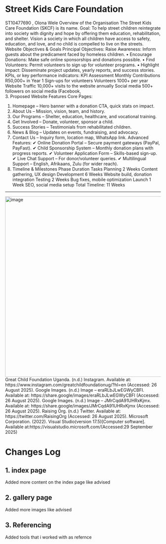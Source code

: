 # Street Kids Care Foundation
ST10477690 , Olona Wele
Overview of the Organisation
The Street Kids Care Foundation (SKCF) is its name.
Goal:
To help street children reintegrate into society with dignity and hope by offering them education, rehabilitation, and shelter.
Vision
a society in which all children have access to safety, education, and love, and no child is compelled to live on the streets.
Website Objectives & Goals
Principal Objectives:
Raise Awareness: Inform guests about the predicament faced by homeless children.
•	Encourage Donations: Make safe online sponsorships and donations possible.
•	Find Volunteers: Permit volunteers to sign up for volunteer programs.
•	Highlight Impact: Disseminate project updates, yearly reports, and success stories.
KPIs, or key performance indicators:
KPI Assessment
Monthly Contributions 			R50,000+ in Year 1 
Sign-ups for volunteers			Volunteers 1000+ per year
Website Traffic				10,000+ visits to the website annually
Social media 		500+ followers on social media (Facebook,        
3. Proposed Website Features
Core Pages:
1.	Homepage – Hero banner with a donation CTA, quick stats on impact.
2.	About Us – Mission, vision, team, and history.
3.	Our Programs – Shelter, education, healthcare, and vocational training.
4.	Get Involved – Donate, volunteer, sponsor a child.
5.	Success Stories – Testimonials from rehabilitated children.
6.	News & Blog – Updates on events, fundraising, and advocacy.
7.	Contact Us – Inquiry form, location map, WhatsApp link.
Advanced Features:
✔ Online Donation Portal – Secure payment gateways (PayPal, PayFast).
✔ Child Sponsorship System – Monthly donation plans with progress reports.
✔ Volunteer Application Form – Skills-based sign-up.
✔ Live Chat Support – For donor/volunteer queries.
✔ Multilingual Support – English, Afrikaans, Zulu (for wider reach).
6. Timeline & Milestones
Phase	Duration	Tasks
Planning	2 Weeks	Content gathering, UX design
Development	6 Weeks	Website build, donation integration
Testing	2 Weeks	Bug fixes, mobile optimization
Launch	1 Week	SEO, social media setup
Total Timeline: 11 Weeks
________________________________________
<img width="1039" height="584" alt="image" src="https://github.com/user-attachments/assets/c1e3e27c-f593-4963-8087-766dc9f36b47" />
Great Child Foundation Uganda. (n.d.) Instagram. Available at: https://www.instagram.com/greatchildfoundationug/?hl=en (Accessed: 26 August 2025).
Google Images. (n.d.) Image – eraRLbJLwEGWyCBFI. Available at: https://share.google/images/eraRLbJLwEGWyCBFI (Accessed: 26 August 2025).
Google Images. (n.d.) Image – JMrCqdA91UHRxKjmx. Available at: https://share.google/images/JMrCqdA91UHRxKjmx (Accessed: 26 August 2025).
Raising Org. (n.d.) Twitter. Available at: https://twitter.com/RaisingOrg (Accessed: 26 August 2025).
Microsoft Corporation. (2022). Visual Studio(version 17.5)[Computer software]. Available at:https://visualstudio.microsoft.com/(Accessed:29 September 2025)

# Changes Log 
## 1. index page
Added more content on the index page like advised
## 2. gallery page
Added more images like advised
## 3. Referencing
Added  tools that i worked with as refernce